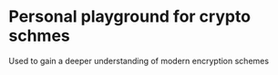 # Personal playground for crypto schmes

Used to gain a deeper understanding of modern encryption schemes
